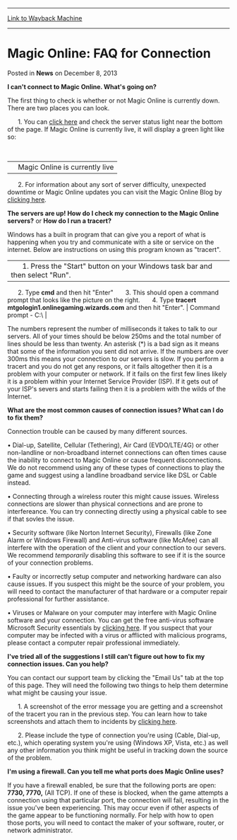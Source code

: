 
---
[Link to Wayback Machine](https://web.archive.org/web/20160113074431/http://magic.wizards.com/en/articles/archive/news/magic-online-faq-connection-2013-12-08)

[_metadata_:description]:- "I can't connect to Magic Online. What's going on? The first thing to check is whether or not Magic Online is currently down. There are two places you can look.       1. You can click here and check the server status light near the bottom of the page. If Magic Online is currently live, it will display a green light like so:  "
[_metadata_:generator]:- "Drupal 7 (http://drupal.org)"
[_metadata_:node]:- "119016"
[_metadata_:publish_date]:- "2013-12-08"
[_metadata_:source]:- "div-main-content"
[_metadata_:title]:- "Magic Online: FAQ for Connection"
[_metadata_:wayback_capture_timestamp]:- "2016-01-13 07:44:31"
[_metadata_:wayback_raw_url]:- "https://web.archive.org/web/20160113074431id_/http://magic.wizards.com/en/articles/archive/news/magic-online-faq-connection-2013-12-08"
[_metadata_:wayback_url]:- "http://magic.wizards.com/en/articles/archive/news/magic-online-faq-connection-2013-12-08"
---


Magic Online: FAQ for Connection
================================



 Posted in **News**
 on December 8, 2013 










**I can't connect to Magic Online. What's going on?**  

The first thing to check is whether or not Magic Online is currently down. There are two places you can look.  

      1. You can [click here](http://archive.wizards.com/Magic/Digital/MagicOnline.aspx) and check the server status light near the bottom of the page. If Magic Online is currently live, it will display a green light like so:  

 




|  |  |
| --- | --- |
|  | Magic Online is currently live |

      2. For information about any sort of server difficulty, unexpected downtime or Magic Online updates you can visit the Magic Online Blog by [clicking here](http://community.wizards.com/magiconline/blog/).  
  
**The servers are up! How do I check my connection to the Magic Online servers?** or **How do I run a tracert?**  

Windows has a built in program that can give you a report of what is happening when you try and communicate with a site or service on the internet. Below are instructions on using this program known as "tracert".




|  |  |
| --- | --- |
|       1. Press the "Start" button on your Windows task bar and then select "Run".
       2. Type **cmd** and then hit "Enter"
       3. This should open a command prompt that looks like the picture on the right.
       4. Type **tracert mtgologin1.onlinegaming.wizards.com** and then hit "Enter". | Command prompt - C:\ |

The numbers represent the number of milliseconds it takes to talk to our servers. All of your times should be below 250ms and the total number of lines should be less than twenty. An asterisk (\*) is a bad sign as it means that some of the information you sent did not arrive. If the numbers are over 300ms this means your connection to our servers is slow. If you perform a tracert and you do not get any respons, or it fails altogether then it is a problem with your computer or network. If it fails on the first few lines likely it is a problem within your Internet Service Provider (ISP). If it gets out of your ISP's severs and starts failing then it is a problem with the wilds of the Internet.  
  
**What are the most common causes of connection issues? What can I do to fix them?**  

Connection trouble can be caused by many different sources.  

• Dial-up, Satellite, Cellular (Tethering), Air Card (EVDO/LTE/4G) or other non-landline or non-broadband internet connections can often times cause the inability to connect to Magic Online or cause frequent disconnections. We do not recommend using any of these types of connections to play the game and suggest using a landline broadband service like DSL or Cable instead.  

• Connecting through a wireless router this might cause issues. Wireless connections are slower than physical connections and are prone to interfereance. You can try connecting directly using a physical cable to see if that sovles the issue.  

• Security software (like Norton Internet Security), Firewalls (like Zone Alarm or Windows Firewall) and Anti-virus software (like McAfee) can all interfere with the operation of the client and your connection to our severs. We recommend *temporarily* disabling this software to see if it is the source of your connection problems.  

• Faulty or incorrectly setup computer and networking hardware can also cause issues. If you suspect this might be the source of your problem, you will need to contact the manufacturer of that hardware or a computer repair professional for further assistance.  

• Viruses or Malware on your computer may interfere with Magic Online software and your connection. You can get the free anti-virus software Microsoft Security essentials by [clicking here](http://windows.microsoft.com/en-US/windows/products/security-essentials). If you suspect that your computer may be infected with a virus or afflicted with malicious programs, please contact a computer repair professional immediately.  
  
**I've tried all of the suggestions I still can't figure out how to fix my connection issues. Can you help?**  

You can contact our support team by clicking the "Email Us" tab at the top of this page. They will need the following two things to help them determine what might be causing your issue.  

      1. A screenshot of the error message you are getting and a screenshot of the tracert you ran in the previous step. You can learn how to take screenshots and attach them to incidents by [clicking here](http://wizards.custhelp.com/app/answers/detail/a_id/2223).  

      2. Please include the type of connection you're using (Cable, Dial-up, etc.), which operating system you're using (Windows XP, Vista, etc.) as well any other information you think might be useful in tracking down the source of the problem.  
  
**I'm using a firewall. Can you tell me what ports does Magic Online uses?**  

If you have a firewall enabled, be sure that the following ports are open: **7730, 7770,** (All TCP). If one of these is blocked, when the game attempts a connection using that particular port, the connection will fail, resulting in the issue you've been experiencing. This may occur even if other aspects of the game appear to be functioning normally. For help with how to open those ports, you will need to contact the maker of your software, router, or network administrator.







